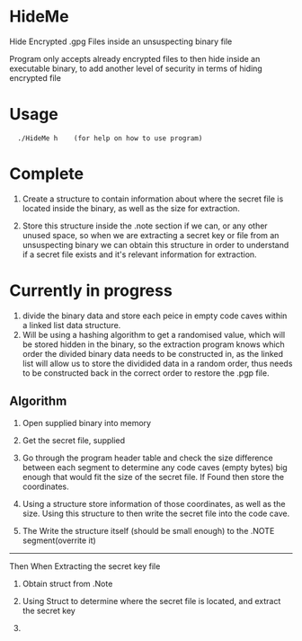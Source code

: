 # HideMe
Hide Encrypted .gpg Files  inside an unsuspecting binary file

Program only accepts already encrypted files to then hide inside an executable binary, to add another level of security in terms of hiding encrypted file

# Usage

      ./HideMe h    (for help on how to use program)


# Complete

1. Create a structure to contain information about where the secret file is located
   inside the binary, as well as the size for extraction.

2. Store this structure inside the .note section if we can, or any other unused
   space, so when we are extracting a secret key or file from an unsuspecting binary
   we can obtain this structure in order to understand if a secret file exists
   and it's relevant information for extraction.
   
# Currently in progress

1. divide the binary data and store each peice in empty code caves within a linked list data structure.
2. Will be using a hashing algorithm to get a randomised value, which will be stored hidden in the binary, so the extraction program knows which order the divided binary data needs to be constructed in, as the linked list will allow us to store the dividided data in a random order, thus needs to be constructed back in the correct order to restore the .pgp file.


Algorithm
----------

1. Open supplied binary into memory

2. Get the secret file, supplied 

3. Go through the program header table and check the size difference between each segment
   to determine any code caves (empty bytes) big enough that would fit the size of the secret
   file. If Found then store the coordinates.

4. Using a structure store information of those coordinates, as well as the size. Using this structure
   to then write the secret file into the code cave.

5. The Write the structure itself (should be small enough) to the .NOTE segment(overrite it)

---------------
Then When Extracting the secret key file

1. Obtain struct from .Note

2. Using Struct to determine where the secret file is located, and extract the secret key
3. 
